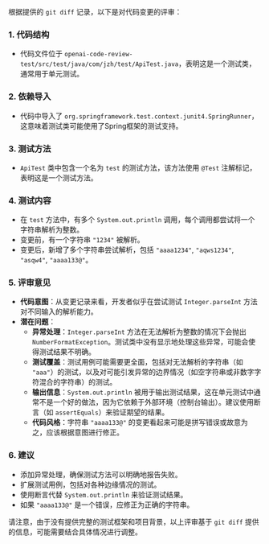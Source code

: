 根据提供的 `git diff` 记录，以下是对代码变更的评审：

### 1. 代码结构
- 代码文件位于 `openai-code-review-test/src/test/java/com/jzh/test/ApiTest.java`，表明这是一个测试类，通常用于单元测试。

### 2. 依赖导入
- 代码中导入了 `org.springframework.test.context.junit4.SpringRunner`，这意味着测试类可能使用了Spring框架的测试支持。

### 3. 测试方法
- `ApiTest` 类中包含一个名为 `test` 的测试方法，该方法使用 `@Test` 注解标记，表明这是一个测试方法。

### 4. 测试内容
- 在 `test` 方法中，有多个 `System.out.println` 调用，每个调用都尝试将一个字符串解析为整数。
- 变更前，有一个字符串 `"1234"` 被解析。
- 变更后，新增了多个字符串尝试解析，包括 `"aaaa1234"`, `"aqws1234"`, `"asqw4"`, `"aaaa133@"`。

### 5. 评审意见
- **代码意图**：从变更记录来看，开发者似乎在尝试测试 `Integer.parseInt` 方法对不同输入的解析能力。
- **潜在问题**：
  - **异常处理**：`Integer.parseInt` 方法在无法解析为整数的情况下会抛出 `NumberFormatException`。测试类中没有显示地处理这些异常，可能会使得测试结果不明确。
  - **测试覆盖**：测试用例可能需要更全面，包括对无法解析的字符串（如 `"aaa"`）的测试，以及对可能引发异常的边界情况（如空字符串或非数字字符混合的字符串）的测试。
  - **输出信息**：`System.out.println` 被用于输出测试结果，这在单元测试中通常不是一个好的做法，因为它依赖于外部环境（控制台输出）。建议使用断言（如 `assertEquals`）来验证期望的结果。
  - **代码风格**：字符串 `"aaaa133@"` 的变更看起来可能是拼写错误或故意为之，应该根据意图进行修正。

### 6. 建议
- 添加异常处理，确保测试方法可以明确地报告失败。
- 扩展测试用例，包括对各种边缘情况的测试。
- 使用断言代替 `System.out.println` 来验证测试结果。
- 如果 `"aaaa133@"` 是一个错误，应修正为正确的字符串。

请注意，由于没有提供完整的测试框架和项目背景，以上评审基于 `git diff` 提供的信息，可能需要结合具体情况进行调整。